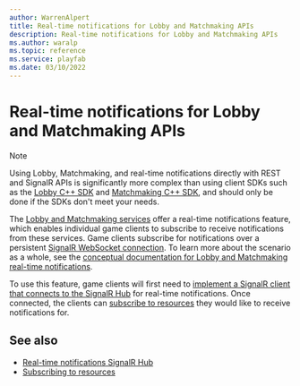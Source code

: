 ```yaml
---
author: WarrenAlpert
title: Real-time notifications for Lobby and Matchmaking APIs
description: Real-time notifications for Lobby and Matchmaking APIs
ms.author: waralp
ms.topic: reference
ms.service: playfab
ms.date: 03/10/2022
---
```


# Real-time notifications for Lobby and Matchmaking APIs

> [!NOTE]
> Using Lobby, Matchmaking, and real-time notifications directly with REST and
> SignalR APIs is significantly more complex than using client SDKs such as the
> [Lobby C++
> SDK](../multiplayer/lobby/playfabmultiplayerreference-cpp/pflobby/pflobby_members.md)
> and [Matchmaking C++
> SDK](../multiplayer/lobby/playfabmultiplayerreference-cpp/pfmatchmaking/pfmatchmaking_members.md),
> and should only be done if the SDKs don't meet your needs.

The [Lobby and Matchmaking
services](../multiplayer/lobby/lobby-and-matchmaking.md) offer a real-time
notifications feature, which enables individual game clients to subscribe to
receive notifications from these services. Game clients subscribe for
notifications over a persistent [SignalR WebSocket
connection](/aspnet/core/signalr/introduction). To learn more about
the scenario as a whole, see the [conceptual documentation for Lobby and
Matchmaking real-time
notifications](../multiplayer/lobby/lobby-and-matchmaking-real-time-notifications.md).

To use this feature, game clients will first need to [implement a SignalR client
that connects to the SignalR Hub](signalr-hub.md) for real-time notifications.
Once connected, the clients can [subscribe to
resources](subscribing-to-resources.md) they would like to receive notifications
for.

## See also

- [Real-time notifications SignalR Hub](signalr-hub.md)
- [Subscribing to resources](subscribing-to-resources.md)

